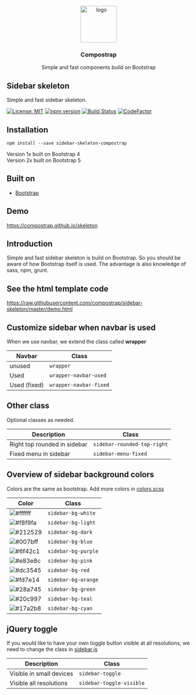 <p align="center">
  <img src="https://avatars0.githubusercontent.com/u/50230834?s=400&u=3551f498f489486fb0ee563171d5fb2d43892a17&v=4" width="100" alt="logo">
</p>

<h3 align="center">Compostrap</h3>
<p align="center">Simple and fast components build on Bootstrap</p>

## Sidebar skeleton
Simple and fast sidebar skeleton.

[![License: MIT](https://img.shields.io/badge/License-MIT-yellow.svg)](https://github.com/compostrap/sidebar-skeleton/blob/master/license.md)
[![npm version](https://badge.fury.io/js/sidebar-skeleton-compostrap.svg)](https://badge.fury.io/js/sidebar-skeleton-compostrap)
[![Build Status](https://travis-ci.com/compostrap/sidebar-skeleton.svg?branch=master)](https://travis-ci.com/compostrap/sidebar-skeleton)
[![CodeFactor](https://www.codefactor.io/repository/github/compostrap/sidebar-skeleton/badge)](https://www.codefactor.io/repository/github/compostrap/sidebar-skeleton)

## Installation
```
npm install --save sidebar-skeleton-compostrap
```

Version 1x built on Bootstrap 4  
Version 2x built on Bootstrap 5

## Built on
- [Bootstrap](https://getbootstrap.com)

## Demo
https://compostrap.github.io/skeleton

## Introduction
Simple and fast sidebar skeleton is build on Bootstrap. So you should be aware of how Bootstrap itself is used.
The advantage is also knowledge of sass, npm, grunt.

## See the html template code
https://raw.githubusercontent.com/compostrap/sidebar-skeleton/master/demo.html

## Customize sidebar when navbar is used
When we use navbar, we extend the class called **wrapper**

| Navbar       | Class                  |
| ------------ | ---------------------- |
| unused       | `wrapper`              |
| Used         | `wrapper-navbar-used`  |
| Used (fixed) | `wrapper-navbar-fixed` |

## Other class
Optional classes as needed.

| Description                  | Class                       |
| ---------------------------- | --------------------------- |
| Right top rounded in sidebar | `sidebar-rounded-top-right` |
| Fixed menu in sidebar        | `sidebar-menu-fixed`        |

## Overview of sidebar background colors
Colors are the same as bootstrap. Add more colors in [colors.scss](https://github.com/compostrap/sidebar-skeleton/blob/master/scss/themes/_colors.scss)

| Color                                                           | Class               |
| --------------------------------------------------------------- | ------------------- |
| ![#ffffff](https://via.placeholder.com/15/ffffff/000000?text=+) | `sidebar-bg-white`  |
| ![#f8f9fa](https://via.placeholder.com/15/f8f9fa/000000?text=+) | `sidebar-bg-light`  |
| ![#212529](https://via.placeholder.com/15/212529/000000?text=+) | `sidebar-bg-dark`   |
| ![#007bff](https://via.placeholder.com/15/007bff/000000?text=+) | `sidebar-bg-blue`   |
| ![#6f42c1](https://via.placeholder.com/15/6f42c1/000000?text=+) | `sidebar-bg-purple` |
| ![#e83e8c](https://via.placeholder.com/15/e83e8c/000000?text=+) | `sidebar-bg-pink`   |
| ![#dc3545](https://via.placeholder.com/15/dc3545/000000?text=+) | `sidebar-bg-red`    |
| ![#fd7e14](https://via.placeholder.com/15/fd7e14/000000?text=+) | `sidebar-bg-orange` |
| ![#28a745](https://via.placeholder.com/15/28a745/000000?text=+) | `sidebar-bg-green`  |
| ![#20c997](https://via.placeholder.com/15/20c997/000000?text=+) | `sidebar-bg-teal`   |
| ![#17a2b8](https://via.placeholder.com/15/17a2b8/000000?text=+) | `sidebar-bg-cyan`   |

## jQuery toggle
If you would like to have your own toggle button visible at all resolutions, we need to change the class in [sidebar.js](https://github.com/compostrap/sidebar-skeleton/blob/master/dist/js/sidebar.js)

| Description              | Class                    |
| ------------------------ | ------------------------ |
| Visible in small devices | `sidebar-toggle`         |
| Visible all resolutions  | `sidebar-toggle-visible` |
